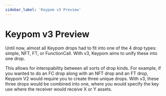 ```yaml
---
sidebar_label: 'Keypom v3 Preview'
---
```

# Keypom v3 Preview
Until now, almost all Keypom drops had to fit into one of the 4 drop types: simple, NFT, FT, or FunctionCall. With v3, Keypom aims to unify these into one drop.

This allows for interopability between all sorts of drop kinds. For example, if you wanted to do an FC drop along with an NFT drop and an FT drop, Keypom V2 would require you to create three unique drops. With v3, these three drops would be combined into one, where you would specify the key use where the receiver would receive X or Y assets. 